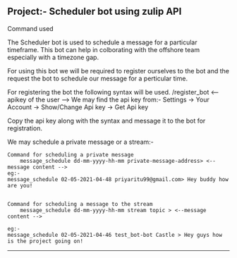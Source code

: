 Project:- Scheduler bot using zulip API
-------------------------------------------------------------------------
Command used 

The Scheduler bot is used to schedule a  message for a particular timeframe.
This bot can help in colborating with the offshore team especially with a 
timezone gap.

For using this bot we will be required to register ourselves to the bot and the
request the bot to schedule our message for a perticular time.


For registering the bot the following syntax will be used.
/register_bot <--apikey of the user -->
We may find the api key from:-
Settings -> Your Account -> Show/Change Api key -> Get Api key 

Copy the api key along with the syntax and message it to the bot for registration.

We may schedule a private message or a stream:-

	Command for scheduling a private message 
		message_schedule dd-mm-yyyy-hh-mm private-message-address> <--message content -->
	eg:-
	message_schedule 02-05-2021-04-48 priyaritu99@gmail.com> Hey buddy how are you!

	
	Command for scheduling a message to the stream
		message_schedule dd-mm-yyyy-hh-mm stream topic > <--message content -->
	
	eg:-
	message_schedule 02-05-2021-04-46 test_bot-bot Castle > Hey guys how is the project going on!
_____________________________________________________________________________________________________ 
